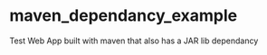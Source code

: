 maven_dependancy_example
========================

Test Web App built with maven that also has a JAR lib dependancy
